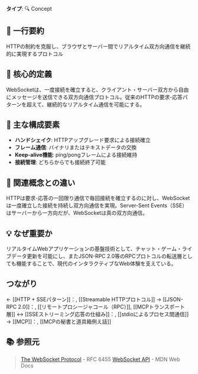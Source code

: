 **タイプ**: 🔍 Concept

## 📝 一行要約
HTTPの制約を克服し、ブラウザとサーバー間でリアルタイム双方向通信を継続的に実現するプロトコル

## 🎯 核心的定義
WebSocketは、一度接続を確立すると、クライアント・サーバー双方から自由にメッセージを送信できる双方向通信プロトコル。従来のHTTPの要求-応答パターンを超えて、継続的なリアルタイム通信を可能にする。

## 🌟 主な構成要素
- **ハンドシェイク**: HTTPアップグレード要求による接続確立
- **フレーム通信**: バイナリまたはテキストデータの交換
- **Keep-alive機能**: ping/pongフレームによる接続維持
- **接続管理**: どちらからでも接続終了可能

## 🔄 関連概念との違い
HTTPは要求-応答の一回限り通信で毎回接続を確立するのに対し、WebSocketは一度確立した接続を持続し双方向通信を実現。Server-Sent Events（SSE）はサーバーから一方向だが、WebSocketは真の双方向通信。

## 💡 なぜ重要か
リアルタイムWebアプリケーションの基盤技術として、チャット・ゲーム・ライブデータ更新を可能にし、またJSON-RPC 2.0等のRPCプロトコルの転送層としても機能することで、現代のインタラクティブなWeb体験を支えている。

## つながり
← [[HTTP + SSEパターン]]：, [[Streamable HTTPプロトコル]]
→ [[JSON-RPC 2.0]]：, [[リモートプロシージャコール（RPC）]], [[MCPトランスポート層]]
↔ [[SSEストリーミング応答の仕組み]]：, [[stdioによるプロセス間通信]]
→ [[MCP]]：, [[MCPの秘書と道具箱例え話]]

## 📚 参照元
> [The WebSocket Protocol](https://datatracker.ietf.org/doc/html/rfc6455) - RFC 6455
> [WebSocket API](https://developer.mozilla.org/en-US/docs/Web/API/WebSocket) - MDN Web Docs